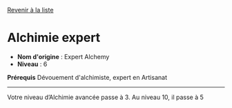 [Revenir à la liste](..)

# Alchimie expert

 * **Nom d'origine** : Expert Alchemy
 * **Niveau** : 6


<p><strong>Prérequis</strong> Dévouement d'alchimiste, expert en Artisanat</p>
<hr>
<p>Votre niveau d’Alchimie avancée passe à 3. Au niveau 10, il passe à 5</p>